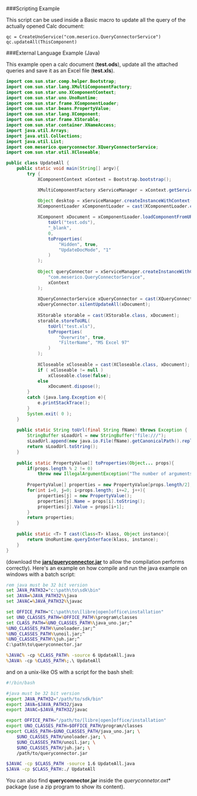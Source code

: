 ###Scripting Example

This script can be used inside a Basic macro to update all the query of the actually opened Calc document:

```vbnet
qc = CreateUnoService("com.meserico.QueryConnectorService")
qc.updateAll(ThisComponent)
```

###External Language Example (Java)

This example open a calc document (**test.ods**), update all the attached queries and save it as an Excel file (**test.xls**).

```java
import com.sun.star.comp.helper.Bootstrap;
import com.sun.star.lang.XMultiComponentFactory;
import com.sun.star.uno.XComponentContext;
import com.sun.star.uno.UnoRuntime;
import com.sun.star.frame.XComponentLoader;
import com.sun.star.beans.PropertyValue;
import com.sun.star.lang.XComponent;
import com.sun.star.frame.XStorable;
import com.sun.star.container.XNameAccess;
import java.util.Arrays;
import java.util.Collections;
import java.util.List;
import com.meserico.queryconnector.XQueryConnectorService;
import com.sun.star.util.XCloseable;

public class UpdateAll {
	public static void main(String[] argv){
		try {
			XComponentContext xContext = Bootstrap.bootstrap();

			XMultiComponentFactory xServiceManager = xContext.getServiceManager();

			Object desktop = xServiceManager.createInstanceWithContext("com.sun.star.frame.Desktop", xContext);
			XComponentLoader xComponentLoader = cast(XComponentLoader.class, desktop );
			
			XComponent xDocument = xComponentLoader.loadComponentFromURL(
				toUrl("test.ods"), 
				"_blank", 
				0, 
				toProperties(
					"Hidden", true,
					"UpdateDocMode", "1"
				)
			);
			
			Object queryConnector = xServiceManager.createInstanceWithContext(
				"com.meserico.QueryConnectorService", 
				xContext 
			);
			
			XQueryConnectorService xQueryConnector = cast(XQueryConnectorService.class, queryConnector);
			xQueryConnector.silentUpdateAll(xDocument);
			
			XStorable storable = cast(XStorable.class, xDocument);
			storable.storeToURL(
				toUrl("test.xls"), 
				toProperties(
					"Overwrite", true,
					"FilterName", "MS Excel 97"
				)
			);
			
			XCloseable xCloseable = cast(XCloseable.class, xDocument);
			if ( xCloseable != null )
				xCloseable.close(false);
			else 
				xDocument.dispose();
        }
        catch (java.lang.Exception e){
            e.printStackTrace();
        }
        System.exit( 0 );
	}
	
	public static String toUrl(final String fName) throws Exception {
		StringBuffer sLoadUrl = new StringBuffer("file:///");
		sLoadUrl.append(new java.io.File(fName).getCanonicalPath().replace('\\', '/').replace("#", "%23"));
		return sLoadUrl.toString();
	}
	
	public static PropertyValue[] toProperties(Object... props){
		if(props.length % 2 != 0)
			throw new IllegalArgumentException("The number of arguments must be even.");
		
		PropertyValue[] properties = new PropertyValue[props.length/2];
		for(int i=0, j=0; i<props.length; i+=2, j++){
			properties[j] = new PropertyValue();
			properties[j].Name = props[i].toString();
			properties[j].Value = props[i+1];
		}
		return properties;
	}
	
	public static <T> T cast(Class<T> klass, Object instance){
		return UnoRuntime.queryInterface(klass, instance);
	} 
}
```
(download the [**jars/queryconnector.jar**](https://github.com/balthier82/queryconnector/raw/master/jars/queryconnector.jar) to allow the compilation performs correctly).
Here's an example on how compile and run the java example on windows with a batch script:

```bat
rem java must be 32 bit version
set JAVA_PATH32="c:\path\to\sdk\bin"
set JAVA=%JAVA_PATH32%\java
set JAVAC=%JAVA_PATH32%\javac

set OFFICE_PATH="C:\path\to\[libre|open]office\installation"
set UNO_CLASSES_PATH=%OFFICE_PATH%\program\classes
set CLASS_PATH=%UNO_CLASSES_PATH%\java_uno.jar;^
%UNO_CLASSES_PATH%\unoloader.jar;^
%UNO_CLASSES_PATH%\unoil.jar;^
%UNO_CLASSES_PATH%\juh.jar;^
C:\path\to\queryconnector.jar

%JAVAC% -cp %CLASS_PATH% -source 6 UpdateAll.java
%JAVA% -cp %CLASS_PATH%;.\ UpdateAll
```
and on a unix-like OS with a script for the bash shell:
```bash
#!/bin/bash

#java must be 32 bit version
export JAVA_PATH32="/path/to/sdk/bin"
export JAVA=$JAVA_PATH32/java
export JAVAC=$JAVA_PATH32/javac

export OFFICE_PATH="/path/to/[libre|open]office/installation"
export UNO_CLASSES_PATH=$OFFICE_PATH/program/classes
export CLASS_PATH=$UNO_CLASSES_PATH/java_uno.jar; \
	$UNO_CLASSES_PATH/unoloader.jar; \
	$UNO_CLASSES_PATH/unoil.jar; \
	$UNO_CLASSES_PATH/juh.jar; \
	/path/to/queryconnector.jar

$JAVAC -cp $CLASS_PATH -source 1.6 UpdateAll.java
$JAVA -cp $CLASS_PATH:./ UpdateAll
```
You can also find **queryconnector.jar** inside the **queryconnetor*.oxt** package (use a zip program to show its content).
